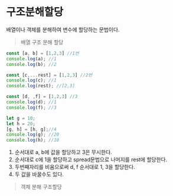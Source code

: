 # 구조분해할당

배열이나 객체를 분해하여 변수에 할당하는 문법이다.

> 배열 구조 분해 할당

```javascript
const [a, b] = [1,2,3] //1번
console.log(a); //1
console.log(b); //2

const [c,...rest] = [1,2,3] //2번
console.log(c); //1
console.log(rest); //[2,3]

const [d, ,f] = [1,2,3] //3
console.log(d); //1
console.log(f); //3

let g = 10;
let h = 20;
[g, h] = [h, g];//4
console.log(g); //20
console.log(h); //10
```

1. 순서대로 a, b에 값을 할당하고 3은 무시한다.
2. 순서대로 c에 1을 할당하고 spread문법으로 나머지를 rest에 할당한다.
3. 두번째자리를 비움으로써 d, f 순서대로 1, 3을 할당한다.
4. 두 값을 바꿀수도 있다.

> 객체 분해 구조할당



